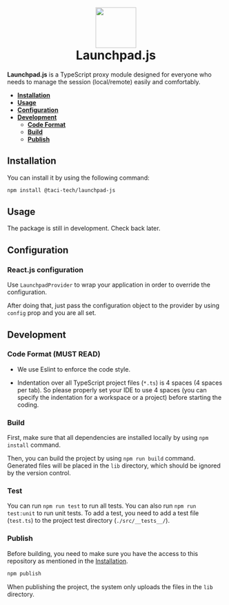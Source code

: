 <h1 align="center">
<img src="https://imagedelivery.net/Dr98IMl5gQ9tPkFM5JRcng/7edcb842-a84d-4581-f046-067d7d21ef00/HD" width="94"/><br/>
Launchpad.js
</h1>

**Launchpad.js** is a TypeScript proxy module designed for everyone who needs to manage the session (local/remote) easily and comfortably.

* [**Installation**](#installation)
* [**Usage**](#usage)
* [**Configuration**](#configuration)
* [**Development**](#development)
    * [**Code Format**](#code-format-must-read)
    * [**Build**](#build)
    * [**Publish**](#publish)

## Installation

You can install it by using the following command:

```bash
npm install @taci-tech/launchpad-js
```

## Usage

The package is still in development. Check back later.

## Configuration

### React.js configuration

Use `LaunchpadProvider` to wrap your application in order to override the configuration.

After doing that, just pass the configuration object to the provider by using `config` prop and you are all set.

## Development

### Code Format (MUST READ)

- We use Eslint to enforce the code style.

- Indentation over all TypeScript project files (`*.ts`) is 4 spaces (4 spaces per tab). So please properly set your IDE to use 4 spaces (you can specify the indentation for a workspace or a project) before starting the coding.

### Build

First, make sure that all dependencies are installed locally by using `npm install` command.

Then, you can build the project by using `npm run build` command. Generated files will be placed in the `lib` directory, which should be ignored by the version control.

### Test

You can run `npm run test` to run all tests. You can also run `npm run test:unit` to run unit tests. To add a test, you need to add a test file (`test.ts`) to the project test directory (`./src/__tests__/`).

### Publish

Before building, you need to make sure you have the access to this repository as mentioned in the [Installation](#installation).

```bash
npm publish
```

When publishing the project, the system only uploads the files in the `lib` directory.
